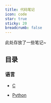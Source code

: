 ```yaml
---
title: 代码笔记
icon: code
star: true
sticky: 20
breadcrumb: false
---
```


此处存放了一些笔记~

## 目录

### 语言

- [C](C/README.md)

- [Python](Python/README.md)